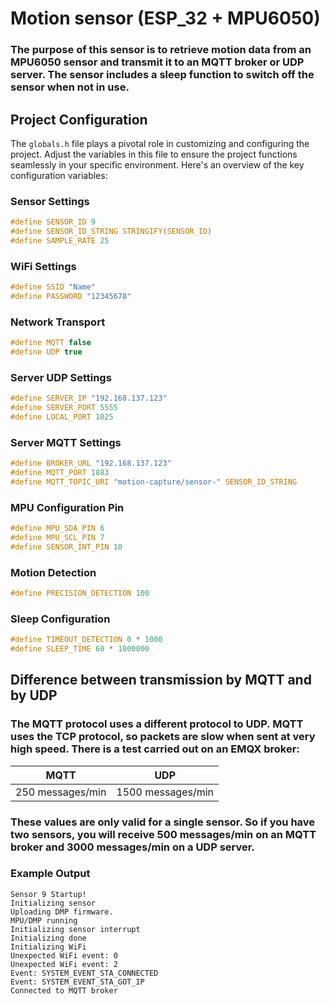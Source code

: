 # Motion sensor (ESP_32 + MPU6050)

### The purpose of this sensor is to retrieve motion data from an MPU6050 sensor and transmit it to an MQTT broker or UDP server. The sensor includes a sleep function to switch off the sensor when not in use.


## Project Configuration

The `globals.h` file plays a pivotal role in customizing and configuring the project. Adjust the variables in this file to ensure the project functions seamlessly in your specific environment. Here's an overview of the key configuration variables:

### Sensor Settings

```c
#define SENSOR_ID 9
#define SENSOR_ID_STRING STRINGIFY(SENSOR_ID)
#define SAMPLE_RATE 25
```


### WiFi Settings

```c
#define SSID "Name"       
#define PASSWORD "12345678" 
```


### Network Transport

```c
#define MQTT false
#define UDP true
```


### Server UDP Settings

```c
#define SERVER_IP "192.168.137.123"
#define SERVER_PORT 5555
#define LOCAL_PORT 1025
```


### Server MQTT Settings

```c
#define BROKER_URL "192.168.137.123"
#define MQTT_PORT 1883
#define MQTT_TOPIC_URI "motion-capture/sensor-" SENSOR_ID_STRING
```


### MPU Configuration Pin

```c
#define MPU_SDA_PIN 6
#define MPU_SCL_PIN 7
#define SENSOR_INT_PIN 10
```


### Motion Detection

```c
#define PRECISION_DETECTION 100
```


### Sleep Configuration

```c
#define TIMEOUT_DETECTION 0 * 1000
#define SLEEP_TIME 60 * 1000000
```

## Difference between transmission by MQTT and by UDP

### The MQTT protocol uses a different protocol to UDP. MQTT uses the TCP protocol, so packets are slow when sent at very high speed. There is a test carried out on an EMQX broker:

| MQTT             | UDP               |
|:-:|:-:|
| 250 messages/min | 1500 messages/min |

### These values are only valid for a single sensor. So if you have two sensors, you will receive 500 messages/min on an MQTT broker and 3000 messages/min on a UDP server.


### Example Output

```
Sensor 9 Startup!
Initializing sensor
Uploading DMP firmware.
MPU/DMP running
Initializing sensor interrupt
Initializing done
Initializing WiFi
Unexpected WiFi event: 0
Unexpected WiFi event: 2
Event: SYSTEM_EVENT_STA_CONNECTED
Event: SYSTEM_EVENT_STA_GOT_IP
Connected to MQTT broker
```


